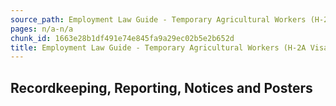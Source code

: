 ```yaml
---
source_path: Employment Law Guide - Temporary Agricultural Workers (H-2A Visas).md
pages: n/a-n/a
chunk_id: 1663e28b1df491e74e845fa9a29ec02b5e2b652d
title: Employment Law Guide - Temporary Agricultural Workers (H-2A Visas)
---
```

## Recordkeeping, Reporting, Notices and Posters
